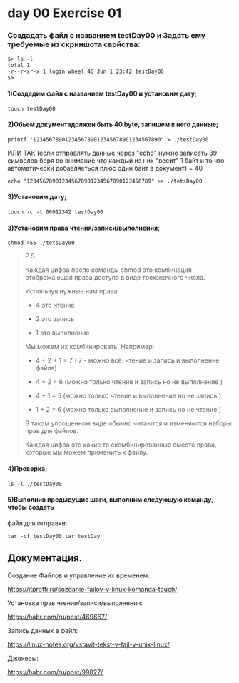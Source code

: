 # day 00 Exercise 01

### Создадать файл с названием testDay00 и Задать ему требуемые из скриншота свойства: 
```
$> ls -l
total 1
-r--r-xr-x 1 login wheel 40 Jun 1 23:42 testDay00
$>
```


#### 1)Создадим файл с названием testDay00 и установим дату; 

	touch testDay00


#### 2)Обьем документадолжен быть 40 byte, запишем в него данные;

	printf "1234567890123456789012345678901234567890" > ./testDay00

ИЛИ ТАК (если отправлять данные через "echo" нужно записать 39 символов беря во внимание что каждый из них "весит" 1 байт и то что автоматически добавляеться плюс один байт в документ) = 40

	echo "123456789012345678901234567890123456789" >> ./tetsDay00



#### 3)Установим дату; 

	touch -c -t 06012342 testDay00



#### 3)Установим права чтения/записи/выполнения; 

	chmod 455 ./tetsDay00


> P.S.
>
> Каждая цифра после команды chmod это комбинация отображающая права доступа в виде трехзначного числа.
>
> Используя нужные нам права:
>
> - 4 это чтение
>
> - 2 это запись
>
> - 1 это выполнение
>
> Мы можем их комбинировать. Например:
>
> - 4 + 2 + 1 = 7 ( 7 - можно всё. чтение и запись и выполнение файла)
>
> - 4 + 2 = 6 (можно только чтение и запись но не выполнение )
>
> - 4 + 1 = 5 (можно только чтение и выполнение но не запись )
>
> - 1 + 2 = 6 (можно только выполнение и запись но не чтение )
>
> В таком упрощенном виде обычно читаются и изменяются наборы прав для файлов.
>
> Каждая цифра это какие то скомбинированные вместе права, которые мы можем применить к файлу.


#### 4)Проверка;

	ls -l ./testDay00



#### 5)Выполнив предыдущие шаги, выполним следующую команду, чтобы создать
файл для отправки: 

	tar -cf testDay00.tar testDay




## Документация. ##


Создание Файлов и управление их временем:

https://itproffi.ru/sozdanie-fajlov-v-linux-komanda-touch/

Установка прав чтения/записи/выполнения:

https://habr.com/ru/post/469667/

Запись данных в файл:

https://linux-notes.org/vstavit-tekst-v-fajl-v-unix-linux/

Джокеры:

https://habr.com/ru/post/99827/

